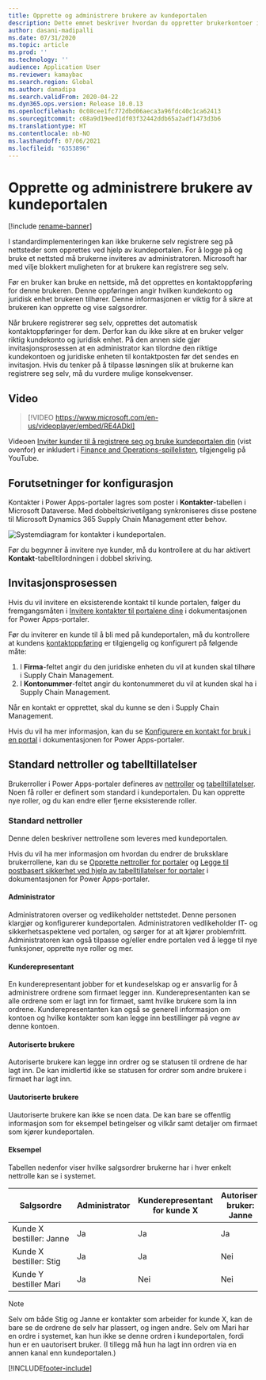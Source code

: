 ```yaml
---
title: Opprette og administrere brukere av kundeportalen
description: Dette emnet beskriver hvordan du oppretter brukerkontoer i kundeportalen og angir tillatelser for dem.
author: dasani-madipalli
ms.date: 07/31/2020
ms.topic: article
ms.prod: ''
ms.technology: ''
audience: Application User
ms.reviewer: kamaybac
ms.search.region: Global
ms.author: damadipa
ms.search.validFrom: 2020-04-22
ms.dyn365.ops.version: Release 10.0.13
ms.openlocfilehash: 0c08cee1fc772dbd06aeca3a96fdc40c1ca62413
ms.sourcegitcommit: c08a9d19eed1df03f32442ddb65a2adf1473d3b6
ms.translationtype: HT
ms.contentlocale: nb-NO
ms.lasthandoff: 07/06/2021
ms.locfileid: "6353896"
---
```

# <a name="create-and-manage-customer-portal-users"></a>Opprette og administrere brukere av kundeportalen

[!include [rename-banner](~/includes/cc-data-platform-banner.md)]

I standardimplementeringen kan ikke brukerne selv registrere seg på nettsteder som opprettes ved hjelp av kundeportalen. For å logge på og bruke et nettsted må brukerne inviteres av administratoren. Microsoft har med vilje blokkert muligheten for at brukere kan registrere seg selv.

Før en bruker kan bruke en nettside, må det opprettes en kontaktoppføring for denne brukeren. Denne oppføringen angir hvilken kundekonto og juridisk enhet brukeren tilhører. Denne informasjonen er viktig for å sikre at brukeren kan opprette og vise salgsordrer.

Når brukere registrerer seg selv, opprettes det automatisk kontaktoppføringer for dem. Derfor kan du ikke sikre at en bruker velger riktig kundekonto og juridisk enhet. På den annen side gjør invitasjonsprosessen at en administrator kan tilordne den riktige kundekontoen og juridiske enheten til kontaktposten før det sendes en invitasjon. Hvis du tenker på å tilpasse løsningen slik at brukerne kan registrere seg selv, må du vurdere mulige konsekvenser.

## <a name="video"></a>Video
> [!VIDEO https://www.microsoft.com/en-us/videoplayer/embed/RE4ADkI]

Videoen [Inviter kunder til å registrere seg og bruke kundeportalen din](https://youtu.be/drGUYHX9QIQ) (vist ovenfor) er inkludert i [Finance and Operations-spillelisten](https://www.youtube.com/playlist?list=PLcakwueIHoT_SYfIaPGoOhloFoCXiUSyW), tilgjengelig på YouTube.

## <a name="prerequisite-setup"></a>Forutsetninger for konfigurasjon

Kontakter i Power Apps-portaler lagres som poster i **Kontakter**-tabellen i Microsoft Dataverse. Med dobbeltskrivetilgang synkroniseres disse postene til Microsoft Dynamics 365 Supply Chain Management etter behov.

![Systemdiagram for kontakter i kundeportalen.](media/customer-portal-contacts.png "Systemdiagram for kontakter i kundeportalen")

Før du begynner å invitere nye kunder, må du kontrollere at du har aktivert **Kontakt**-tabelltilordningen i dobbel skriving.

## <a name="the-invitation-process"></a>Invitasjonsprosessen

Hvis du vil invitere en eksisterende kontakt til kunde portalen, følger du fremgangsmåten i [Invitere kontakter til portalene dine](/powerapps/maker/portals/configure/invite-contacts) i dokumentasjonen for Power Apps-portaler.

Før du inviterer en kunde til å bli med på kundeportalen, må du kontrollere at kundens [kontaktoppføring](/powerapps/maker/portals/configure/configure-contacts) er tilgjengelig og konfigurert på følgende måte:

1. I **Firma**-feltet angir du den juridiske enheten du vil at kunden skal tilhøre i Supply Chain Management.
2. I **Kontonummer**-feltet angir du kontonummeret du vil at kunden skal ha i Supply Chain Management.

Når en kontakt er opprettet, skal du kunne se den i Supply Chain Management.

Hvis du vil ha mer informasjon, kan du se [Konfigurere en kontakt for bruk i en portal](/powerapps/maker/portals/configure/configure-contacts) i dokumentasjonen for Power Apps-portaler.

## <a name="out-of-box-web-roles-and-table-permissions"></a>Standard nettroller og tabelltillatelser

Brukerroller i Power Apps-portaler defineres av [nettroller](/powerapps/maker/portals/configure/create-web-roles) og [tabelltillatelser](/powerapps/maker/portals/configure/assign-entity-permissions). Noen få roller er definert som standard i kundeportalen. Du kan opprette nye roller, og du kan endre eller fjerne eksisterende roller.

### <a name="out-of-box-web-roles"></a>Standard nettroller

Denne delen beskriver nettrollene som leveres med kundeportalen.

Hvis du vil ha mer informasjon om hvordan du endrer de bruksklare brukerrollene, kan du se [Opprette nettroller for portaler](/powerapps/maker/portals/configure/create-web-roles) og [Legge til postbasert sikkerhet ved hjelp av tabelltillatelser for portaler](/powerapps/maker/portals/configure/assign-entity-permissions) i dokumentasjonen for Power Apps-portaler.

#### <a name="administrator"></a>Administrator

Administratoren overser og vedlikeholder nettstedet. Denne personen klargjør og konfigurerer kundeportalen. Administratoren vedlikeholder IT- og sikkerhetsaspektene ved portalen, og sørger for at alt kjører problemfritt. Administratoren kan også tilpasse og/eller endre portalen ved å legge til nye funksjoner, opprette nye roller og mer.

#### <a name="customer-representative"></a>Kunderepresentant

En kunderepresentant jobber for et kundeselskap og er ansvarlig for å administrere ordrene som firmaet legger inn. Kunderepresentanten kan se alle ordrene som er lagt inn for firmaet, samt hvilke brukere som la inn ordrene. Kunderepresentanten kan også se generell informasjon om kontoen og hvilke kontakter som kan legge inn bestillinger på vegne av denne kontoen.

#### <a name="authorized-users"></a>Autoriserte brukere

Autoriserte brukere kan legge inn ordrer og se statusen til ordrene de har lagt inn. De kan imidlertid ikke se statusen for ordrer som andre brukere i firmaet har lagt inn.

#### <a name="unauthorized-users"></a>Uautoriserte brukere

Uautoriserte brukere kan ikke se noen data. De kan bare se offentlig informasjon som for eksempel betingelser og vilkår samt detaljer om firmaet som kjører kundeportalen.

#### <a name="example"></a>Eksempel

Tabellen nedenfor viser hvilke salgsordrer brukerne har i hver enkelt nettrolle kan se i systemet.

| Salgsordre | Administrator | Kunderepresentant for kunde&nbsp;X | Autorisert bruker: Janne | Autorisert bruker: Stig | Uautorisert bruker: Mari |
|---|---|---|---|---|---|
| Kunde&nbsp;X bestiller:&nbsp;Janne | Ja | Ja | Ja | Nei | Nei |
| Kunde&nbsp;X bestiller:&nbsp;Stig | Ja | Ja | Nei | Ja | Nei |
| Kunde&nbsp;Y bestiller&nbsp;Mari | Ja | Nei | Nei | Nei | Nei |

> [!NOTE]
> Selv om både Stig og Janne er kontakter som arbeider for kunde X, kan de bare se de ordrene de selv har plassert, og ingen andre. Selv om Mari har en ordre i systemet, kan hun ikke se denne ordren i kundeportalen, fordi hun er en uautorisert bruker. (I tillegg må hun ha lagt inn ordren via en annen kanal enn kundeportalen.)


[!INCLUDE[footer-include](../../includes/footer-banner.md)]